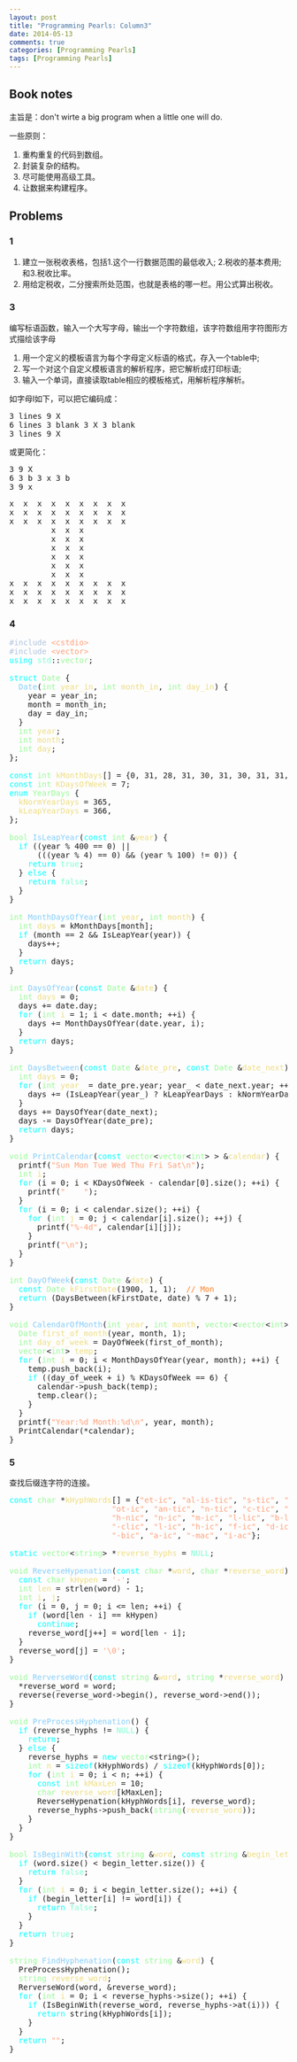 ```yaml
---
layout: post
title: "Programming Pearls: Column3"
date: 2014-05-13
comments: true
categories: [Programming Pearls]
tags: [Programming Pearls]
---
```


<div id="outline-container-sec-1" class="outline-2">
<h2 id="sec-1">Book notes</h2>
<div class="outline-text-2" id="text-1">
<p>
主旨是：don't wirte a big program when a little one will do.
</p>

<!-- more -->

<p>
一些原则：
</p>
<ol class="org-ol">
<li>重构重复的代码到数组。
</li>
<li>封装复杂的结构。
</li>
<li>尽可能使用高级工具。
</li>
<li>让数据来构建程序。
</li>
</ol>
</div>
</div>
<div id="outline-container-sec-2" class="outline-2">
<h2 id="sec-2">Problems</h2>
<div class="outline-text-2" id="text-2">
</div><div id="outline-container-sec-2-1" class="outline-3">
<h3 id="sec-2-1">1</h3>
<div class="outline-text-3" id="text-2-1">
<ol class="org-ol">
<li>建立一张税收表格，包括1.这个一行数据范围的最低收入; 2.税收的基本费用; 和3.税收比率。
</li>
<li>用给定税收，二分搜索所处范围，也就是表格的哪一栏。用公式算出税收。
</li>
</ol>
</div>
</div>
<div id="outline-container-sec-2-2" class="outline-3">
<h3 id="sec-2-2">3</h3>
<div class="outline-text-3" id="text-2-2">
<p>
编写标语函数，输入一个大写字母，输出一个字符数组，该字符数组用字符图形方式描绘该字母
</p>

<ol class="org-ol">
<li>用一个定义的模板语言为每个字母定义标语的格式，存入一个table中;
</li>
<li>写一个对这个自定义模板语言的解析程序，把它解析成打印标语;
</li>
<li>输入一个单词，直接读取table相应的模板格式，用解析程序解析。
</li>
</ol>

<p>
如字母I如下，可以把它编码成：
</p>
<div class="org-src-container">

<pre class="src src-sh">3 lines 9 X
6 lines 3 blank 3 X 3 blank
3 lines 9 X
</pre>
</div>
<p>
或更简化：
</p>
<div class="org-src-container">

<pre class="src src-sh">3 9 X
6 3 b 3 x 3 b
3 9 x
</pre>
</div>

<div class="org-src-container">

<pre class="src src-sh">x  x  x  x  x  x  x  x  x
x  x  x  x  x  x  x  x  x
x  x  x  x  x  x  x  x  x
         x  x  x         
         x  x  x         
         x  x  x         
         x  x  x         
         x  x  x         
         x  x  x         
x  x  x  x  x  x  x  x  x
x  x  x  x  x  x  x  x  x
x  x  x  x  x  x  x  x  x
</pre>
</div>
</div>
</div>
<div id="outline-container-sec-2-3" class="outline-3">
<h3 id="sec-2-3">4</h3>
<div class="outline-text-3" id="text-2-3">
<div class="org-src-container">

<pre class="src src-c++"><span style="color: #b0c4de;">#include</span> <span style="color: #ffa07a;">&lt;cstdio&gt;</span>
<span style="color: #b0c4de;">#include</span> <span style="color: #ffa07a;">&lt;vector&gt;</span>
<span style="color: #00ffff;">using</span> <span style="color: #7fffd4;">std</span>::<span style="color: #98fb98;">vector</span>;

<span style="color: #00ffff;">struct</span> <span style="color: #98fb98;">Date</span> {
  <span style="color: #87cefa;">Date</span>(<span style="color: #98fb98;">int</span> <span style="color: #eedd82;">year_in</span>, <span style="color: #98fb98;">int</span> <span style="color: #eedd82;">month_in</span>, <span style="color: #98fb98;">int</span> <span style="color: #eedd82;">day_in</span>) {
    year = year_in;
    month = month_in;
    day = day_in;
  }
  <span style="color: #98fb98;">int</span> <span style="color: #eedd82;">year</span>;
  <span style="color: #98fb98;">int</span> <span style="color: #eedd82;">month</span>;
  <span style="color: #98fb98;">int</span> <span style="color: #eedd82;">day</span>;
};

<span style="color: #00ffff;">const</span> <span style="color: #98fb98;">int</span> <span style="color: #eedd82;">kMonthDays</span>[] = {0, 31, 28, 31, 30, 31, 30, 31, 31, 30, 31, 30, 31};
<span style="color: #00ffff;">const</span> <span style="color: #98fb98;">int</span> <span style="color: #eedd82;">KDaysOfWeek</span> = 7;
<span style="color: #00ffff;">enum</span> <span style="color: #98fb98;">YearDays</span> {
  <span style="color: #eedd82;">kNormYearDays</span> = 365,
  <span style="color: #eedd82;">kLeapYearDays</span> = 366,
};

<span style="color: #98fb98;">bool</span> <span style="color: #87cefa;">IsLeapYear</span>(<span style="color: #00ffff;">const</span> <span style="color: #98fb98;">int</span> &amp;<span style="color: #eedd82;">year</span>) {
  <span style="color: #00ffff;">if</span> ((year % 400 == 0) ||
      (((year % 4) == 0) &amp;&amp; (year % 100) != 0)) {
    <span style="color: #00ffff;">return</span> <span style="color: #7fffd4;">true</span>;
  } <span style="color: #00ffff;">else</span> {
    <span style="color: #00ffff;">return</span> <span style="color: #7fffd4;">false</span>;
  }
}

<span style="color: #98fb98;">int</span> <span style="color: #87cefa;">MonthDaysOfYear</span>(<span style="color: #98fb98;">int</span> <span style="color: #eedd82;">year</span>, <span style="color: #98fb98;">int</span> <span style="color: #eedd82;">month</span>) {
  <span style="color: #98fb98;">int</span> <span style="color: #eedd82;">days</span> = kMonthDays[month];
  <span style="color: #00ffff;">if</span> (month == 2 &amp;&amp; IsLeapYear(year)) {
    days++;
  }
  <span style="color: #00ffff;">return</span> days;
}

<span style="color: #98fb98;">int</span> <span style="color: #87cefa;">DaysOfYear</span>(<span style="color: #00ffff;">const</span> <span style="color: #98fb98;">Date</span> &amp;<span style="color: #eedd82;">date</span>) {
  <span style="color: #98fb98;">int</span> <span style="color: #eedd82;">days</span> = 0;
  days += date.day;
  <span style="color: #00ffff;">for</span> (<span style="color: #98fb98;">int</span> <span style="color: #eedd82;">i</span> = 1; i &lt; date.month; ++i) {
    days += MonthDaysOfYear(date.year, i);
  }
  <span style="color: #00ffff;">return</span> days;
}

<span style="color: #98fb98;">int</span> <span style="color: #87cefa;">DaysBetween</span>(<span style="color: #00ffff;">const</span> <span style="color: #98fb98;">Date</span> &amp;<span style="color: #eedd82;">date_pre</span>, <span style="color: #00ffff;">const</span> <span style="color: #98fb98;">Date</span> &amp;<span style="color: #eedd82;">date_next</span>) {
  <span style="color: #98fb98;">int</span> <span style="color: #eedd82;">days</span> = 0;
  <span style="color: #00ffff;">for</span> (<span style="color: #98fb98;">int</span> <span style="color: #eedd82;">year_</span> = date_pre.year; year_ &lt; date_next.year; ++year_) {
    days += (IsLeapYear(year_) ? kLeapYearDays : kNormYearDays);
  }
  days += DaysOfYear(date_next);
  days -= DaysOfYear(date_pre);
  <span style="color: #00ffff;">return</span> days;
}

<span style="color: #98fb98;">void</span> <span style="color: #87cefa;">PrintCalendar</span>(<span style="color: #00ffff;">const</span> <span style="color: #98fb98;">vector</span>&lt;<span style="color: #98fb98;">vector</span>&lt;<span style="color: #98fb98;">int</span>&gt; &gt; &amp;<span style="color: #eedd82;">calendar</span>) {
  printf(<span style="color: #ffa07a;">"Sun Mon Tue Wed Thu Fri Sat\n"</span>);
  <span style="color: #98fb98;">int</span> <span style="color: #eedd82;">i</span>;
  <span style="color: #00ffff;">for</span> (i = 0; i &lt; KDaysOfWeek - calendar[0].size(); ++i) {
    printf(<span style="color: #ffa07a;">"    "</span>);
  }
  <span style="color: #00ffff;">for</span> (i = 0; i &lt; calendar.size(); ++i) {
    <span style="color: #00ffff;">for</span> (<span style="color: #98fb98;">int</span> <span style="color: #eedd82;">j</span> = 0; j &lt; calendar[i].size(); ++j) {
      printf(<span style="color: #ffa07a;">"%-4d"</span>, calendar[i][j]);
    }
    printf(<span style="color: #ffa07a;">"\n"</span>);
  }
}

<span style="color: #98fb98;">int</span> <span style="color: #87cefa;">DayOfWeek</span>(<span style="color: #00ffff;">const</span> <span style="color: #98fb98;">Date</span> &amp;<span style="color: #eedd82;">date</span>) {
  <span style="color: #00ffff;">const</span> <span style="color: #98fb98;">Date</span> <span style="color: #eedd82;">kFirstDate</span>(1900, 1, 1);  <span style="color: #ff7f24;">// </span><span style="color: #ff7f24;">Mon</span>
  <span style="color: #00ffff;">return</span> (DaysBetween(kFirstDate, date) % 7 + 1);
}

<span style="color: #98fb98;">void</span> <span style="color: #87cefa;">CalendarOfMonth</span>(<span style="color: #98fb98;">int</span> <span style="color: #eedd82;">year</span>, <span style="color: #98fb98;">int</span> <span style="color: #eedd82;">month</span>, <span style="color: #98fb98;">vector</span>&lt;<span style="color: #98fb98;">vector</span>&lt;<span style="color: #98fb98;">int</span>&gt; &gt; *<span style="color: #eedd82;">calendar</span>) {
  <span style="color: #98fb98;">Date</span> <span style="color: #eedd82;">first_of_month</span>(year, month, 1);
  <span style="color: #98fb98;">int</span> <span style="color: #eedd82;">day_of_week</span> = DayOfWeek(first_of_month);
  <span style="color: #98fb98;">vector</span>&lt;<span style="color: #98fb98;">int</span>&gt; <span style="color: #eedd82;">temp</span>;
  <span style="color: #00ffff;">for</span> (<span style="color: #98fb98;">int</span> <span style="color: #eedd82;">i</span> = 0; i &lt; MonthDaysOfYear(year, month); ++i) {
    temp.push_back(i);
    <span style="color: #00ffff;">if</span> ((day_of_week + i) % KDaysOfWeek == 6) {
      calendar-&gt;push_back(temp);
      temp.clear();
    }
  }
  printf(<span style="color: #ffa07a;">"Year:%d Month:%d\n"</span>, year, month);
  PrintCalendar(*calendar);
}
</pre>
</div>
</div>
</div>

<div id="outline-container-sec-2-4" class="outline-3">
<h3 id="sec-2-4">5</h3>
<div class="outline-text-3" id="text-2-4">
<p>
查找后缀连字符的连接。
</p>

<div class="org-src-container">

<pre class="src src-c++"><span style="color: #00ffff;">const</span> <span style="color: #98fb98;">char</span> *<span style="color: #eedd82;">kHyphWords</span>[] = {<span style="color: #ffa07a;">"et-ic"</span>, <span style="color: #ffa07a;">"al-is-tic"</span>, <span style="color: #ffa07a;">"s-tic"</span>, <span style="color: #ffa07a;">"p-tic"</span>, <span style="color: #ffa07a;">"-lyt-ic"</span>,
                      <span style="color: #ffa07a;">"ot-ic"</span>, <span style="color: #ffa07a;">"an-tic"</span>, <span style="color: #ffa07a;">"n-tic"</span>, <span style="color: #ffa07a;">"c-tic"</span>, <span style="color: #ffa07a;">"at-ic"</span>,
                      <span style="color: #ffa07a;">"h-nic"</span>, <span style="color: #ffa07a;">"n-ic"</span>, <span style="color: #ffa07a;">"m-ic"</span>, <span style="color: #ffa07a;">"l-lic"</span>, <span style="color: #ffa07a;">"b-lic"</span>,
                      <span style="color: #ffa07a;">"-clic"</span>, <span style="color: #ffa07a;">"l-ic"</span>, <span style="color: #ffa07a;">"h-ic"</span>, <span style="color: #ffa07a;">"f-ic"</span>, <span style="color: #ffa07a;">"d-ic"</span>,
                      <span style="color: #ffa07a;">"-bic"</span>, <span style="color: #ffa07a;">"a-ic"</span>, <span style="color: #ffa07a;">"-mac"</span>, <span style="color: #ffa07a;">"i-ac"</span>};

<span style="color: #00ffff;">static</span> <span style="color: #98fb98;">vector</span>&lt;<span style="color: #98fb98;">string</span>&gt; *<span style="color: #eedd82;">reverse_hyphs</span> = <span style="color: #7fffd4;">NULL</span>;

<span style="color: #98fb98;">void</span> <span style="color: #87cefa;">ReverseHypenation</span>(<span style="color: #00ffff;">const</span> <span style="color: #98fb98;">char</span> *<span style="color: #eedd82;">word</span>, <span style="color: #98fb98;">char</span> *<span style="color: #eedd82;">reverse_word</span>) {
  <span style="color: #00ffff;">const</span> <span style="color: #98fb98;">char</span> <span style="color: #eedd82;">kHypen</span> = <span style="color: #ffa07a;">'-'</span>;
  <span style="color: #98fb98;">int</span> <span style="color: #eedd82;">len</span> = strlen(word) - 1;
  <span style="color: #98fb98;">int</span> <span style="color: #eedd82;">i</span>, <span style="color: #eedd82;">j</span>;
  <span style="color: #00ffff;">for</span> (i = 0, j = 0; i &lt;= len; ++i) {
    <span style="color: #00ffff;">if</span> (word[len - i] == kHypen)
      <span style="color: #00ffff;">continue</span>;
    reverse_word[j++] = word[len - i];
  }
  reverse_word[j] = <span style="color: #ffa07a;">'\0'</span>;
}

<span style="color: #98fb98;">void</span> <span style="color: #87cefa;">RerverseWord</span>(<span style="color: #00ffff;">const</span> <span style="color: #98fb98;">string</span> &amp;<span style="color: #eedd82;">word</span>, <span style="color: #98fb98;">string</span> *<span style="color: #eedd82;">reverse_word</span>) {
  *reverse_word = word;
  reverse(reverse_word-&gt;begin(), reverse_word-&gt;end());
}

<span style="color: #98fb98;">void</span> <span style="color: #87cefa;">PreProcessHyphenation</span>() {
  <span style="color: #00ffff;">if</span> (reverse_hyphs != <span style="color: #7fffd4;">NULL</span>) {
    <span style="color: #00ffff;">return</span>;
  } <span style="color: #00ffff;">else</span> {
    reverse_hyphs = <span style="color: #00ffff;">new</span> <span style="color: #98fb98;">vector</span>&lt;string&gt;();
    <span style="color: #98fb98;">int</span> <span style="color: #eedd82;">n</span> = <span style="color: #00ffff;">sizeof</span>(kHyphWords) / <span style="color: #00ffff;">sizeof</span>(kHyphWords[0]);
    <span style="color: #00ffff;">for</span> (<span style="color: #98fb98;">int</span> <span style="color: #eedd82;">i</span> = 0; i &lt; n; ++i) {
      <span style="color: #00ffff;">const</span> <span style="color: #98fb98;">int</span> <span style="color: #eedd82;">kMaxLen</span> = 10;
      <span style="color: #98fb98;">char</span> <span style="color: #eedd82;">reverse_word</span>[kMaxLen];
      ReverseHypenation(kHyphWords[i], reverse_word);
      reverse_hyphs-&gt;push_back(<span style="color: #98fb98;">string</span>(<span style="color: #eedd82;">reverse_word</span>));
    }
  }
}

<span style="color: #98fb98;">bool</span> <span style="color: #87cefa;">IsBeginWith</span>(<span style="color: #00ffff;">const</span> <span style="color: #98fb98;">string</span> &amp;<span style="color: #eedd82;">word</span>, <span style="color: #00ffff;">const</span> <span style="color: #98fb98;">string</span> &amp;<span style="color: #eedd82;">begin_letter</span>) {
  <span style="color: #00ffff;">if</span> (word.size() &lt; begin_letter.size()) {
    <span style="color: #00ffff;">return</span> <span style="color: #7fffd4;">false</span>;
  }
  <span style="color: #00ffff;">for</span> (<span style="color: #98fb98;">int</span> <span style="color: #eedd82;">i</span> = 0; i &lt; begin_letter.size(); ++i) {
    <span style="color: #00ffff;">if</span> (begin_letter[i] != word[i]) {
      <span style="color: #00ffff;">return</span> <span style="color: #7fffd4;">false</span>;
    }
  }
  <span style="color: #00ffff;">return</span> <span style="color: #7fffd4;">true</span>;
}

<span style="color: #98fb98;">string</span> <span style="color: #87cefa;">FindHyphenation</span>(<span style="color: #00ffff;">const</span> <span style="color: #98fb98;">string</span> &amp;<span style="color: #eedd82;">word</span>) {
  PreProcessHyphenation();
  <span style="color: #98fb98;">string</span> <span style="color: #eedd82;">reverse_word</span>;
  RerverseWord(word, &amp;reverse_word);
  <span style="color: #00ffff;">for</span> (<span style="color: #98fb98;">int</span> <span style="color: #eedd82;">i</span> = 0; i &lt; reverse_hyphs-&gt;size(); ++i) {
    <span style="color: #00ffff;">if</span> (IsBeginWith(reverse_word, reverse_hyphs-&gt;at(i))) {
      <span style="color: #00ffff;">return</span> string(kHyphWords[i]);
    }
  }
  <span style="color: #00ffff;">return</span> <span style="color: #ffa07a;">""</span>;
}
</pre>
</div>
</div>
</div>
</div>
